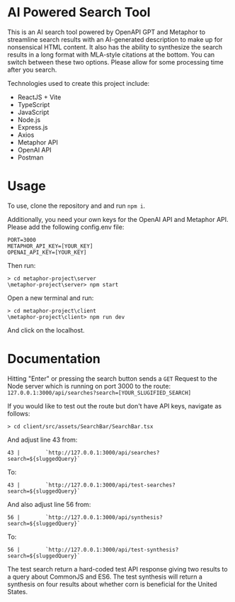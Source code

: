 # AI Powered Search Tool

This is an AI search tool powered by OpenAPI GPT and Metaphor to streamline search results with an AI-generated description to make up for nonsensical HTML content. It also has the ability to synthesize the search results in a long format with MLA-style citations at the bottom. You can switch between these two options. Please allow for some processing time after you search.

Technologies used to create this project include:

- ReactJS + Vite
- TypeScript
- JavaScript
- Node.js
- Express.js
- Axios
- Metaphor API
- OpenAI API
- Postman

# Usage

To use, clone the repository and and run `npm i`.

Additionally, you need your own keys for the OpenAI API and Metaphor API. Please add the following config.env file:

```
PORT=3000
METAPHOR_API_KEY=[YOUR_KEY]
OPENAI_API_KEY=[YOUR_KEY]
```

Then run:

```
> cd metaphor-project\server
\metaphor-project\server> npm start
```

Open a new terminal and run:

```
> cd metaphor-project\client
\metaphor-project\client> npm run dev
```

And click on the localhost.

# Documentation

Hitting "Enter" or pressing the search button sends a `GET` Request to the Node server which is running on port 3000 to the route:
`127.0.0.1:3000/api/searches?search=[YOUR_SLUGIFIED_SEARCH]`

If you would like to test out the route but don't have API keys, navigate as follows:

```
> cd client/src/assets/SearchBar/SearchBar.tsx
```

And adjust line 43 from:

```
43 |        `http://127.0.0.1:3000/api/searches?search=${sluggedQuery}`
```

To:

```
43 |        `http://127.0.0.1:3000/api/test-searches?search=${sluggedQuery}`
```

And also adjust line 56 from:

```
56 |        `http://127.0.0.1:3000/api/synthesis?search=${sluggedQuery}`
```

To:

```
56 |        `http://127.0.0.1:3000/api/test-synthesis?search=${sluggedQuery}`
```

The test search return a hard-coded test API response giving two results to a query about CommonJS and ES6. The test synthesis will return a synthesis on four results about whether corn is beneficial for the United States.
